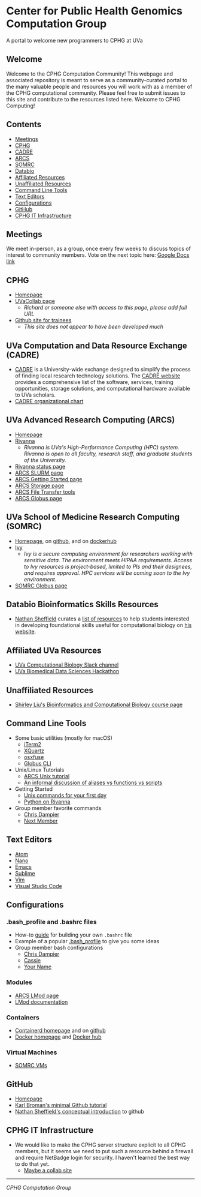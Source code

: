 # Center for Public Health Genomics Computation Group

A portal to welcome new programmers to CPHG at UVa

## Welcome

Welcome to the CPHG Computation Community! This webpage and associated repository is meant to serve as a community-curated portal to the many valuable people and resources you will work with as a member of the CPHG computational community. Please feel free to submit issues to this site and contribute to the resources listed here. Welcome to CPHG Computing!

## Contents

* [Meetings](#meetings)
* [CPHG](#cphg)
* [CADRE](#uva-computation-and-data-resource-exchange-cadre)
* [ARCS](#uva-advanced-research-computing-arcs)
* [SOMRC](#uva-school-of-medicine-research-computing-somrc)
* [Databio](#databio-bioinformatics-skills-resources)
* [Affiliated Resources](#affiliated-uva-resources)
* [Unaffiliated Resources](#unaffiliated-resources)
* [Command Line Tools](#command-line-tools)
* [Text Editors](#text-editors)
* [Configurations](#configurations)
* [GitHub](#github)
* [CPHG IT Infrastructure](#cphg-it-infrastructure)

## Meetings

We meet in-person, as a group, once every few weeks to discuss topics of interest to community members. Vote on the next topic here: [Google Docs link](https://docs.google.com/spreadsheets/d/1Y3k2-ulUVaucR0xEuL3EvZOkXa3aPQ6LE08e6yH_9dE/edit#gid=0)

## CPHG

* [Homepage](https://med.virginia.edu/cphg/)
* [UVaCollab page](https://collab.its.virginia.edu/portal)
  * *Richard or someone else with access to this page, please add full URL*
* [Github site for trainees](https://github.com/CPHG-Trainees)
  * *This site does not appear to have been developed much*

## UVa Computation and Data Resource Exchange (CADRE)

* [CADRE][cadre] is a University-wide exchange designed to simplify the process of finding local research technology solutions. The [CADRE website][cadre] provides a comprehensive list of the software, services, training opportunities, storage solutions, and computational hardware available to UVa scholars.
* [CADRE organizational chart](https://cadre.virginia.edu/cadre-about-us)

## UVa Advanced Research Computing (ARCS)

* [Homepage](https://arcs.virginia.edu/)
* [Rivanna](https://arcs.virginia.edu/rivanna)
  * *Rivanna is UVa's High-Performance Computing (HPC) system. Rivanna is open to all faculty, research staff, and graduate students of the University.*
* [Rivanna status page](https://arcs.virginia.edu/rivanna-status-update)
* [ARCS SLURM page](https://arcs.virginia.edu/slurm)
* [ARCS Getting Started page](https://arcs.virginia.edu/getting-started)
* [ARCS Storage page](https://arcs.virginia.edu/storage)
* [ARCS File Transfer tools](https://arcs.virginia.edu/login-and-file-transfer)
* [ARCS Globus page](https://arcs.virginia.edu/globus)

## UVa School of Medicine Research Computing (SOMRC)

* [Homepage](https://somrc.virginia.edu/), on [github](https://github.com/uvasomrc), and on [dockerhub](https://hub.docker.com/u/somrc)
* [Ivy](https://somrc.virginia.edu/userinfo/ivy/)
  * *Ivy is a secure computing environment for researchers working with sensitive data. The environment meets HIPAA requirements. Access to Ivy resources is project-based, limited to PIs and their designees, and requires approval. HPC services will be coming soon to the Ivy environment.*
* [SOMRC Globus page](https://somrc.virginia.edu/userinfo/globus/)

## Databio Bioinformatics Skills Resources

* [Nathan Sheffield][sheffield] curates a [list of resources](http://databio.org/skills/) to help students interested in developing foundational skills useful for computational biology on [his website](http://databio.org/).

## Affiliated UVa Resources

* [UVa Computational Biology Slack channel](https://uvacompbio.slack.com/)
* [UVa Biomedical Data Sciences Hackathon](https://github.com/databio/bdshack19)

## Unaffiliated Resources

* [Shirley Liu's Bioinformatics and Computational Biology course page](https://canvas.harvard.edu/courses/49497/pages/course-schedule)

## Command Line Tools

* Some basic utilities (mostly for macOS)
  * [iTerm2](https://www.iterm2.com/)
  * [XQuartz](https://www.xquartz.org/)
  * [osxfuse](https://osxfuse.github.io/)
  * [Globus CLI](https://docs.globus.org/cli/)
* Unix/Linux Tutorials
  * [ARCS Unix tutorial](https://arcs.virginia.edu/UNIX-tutorials-for-beginners)
  * [An informal discussion of aliases vs functions vs scripts](https://unix.stackexchange.com/questions/30925/in-bash-when-to-alias-when-to-script-and-when-to-write-a-function)
* Getting Started
  * [Unix commands for your first day](first_day.md)
  * [Python on Rivanna](https://arcs.virginia.edu/python)
* Group member favorite commands
  * [Chris Dampier](fav_commands/dampier_commands.md)
  * [Next Member](fav_commands/member_commands.md)

## Text Editors

* [Atom](https://atom.io/)
* [Nano](https://www.nano-editor.org/)
* [Emacs](https://www.gnu.org/software/emacs/)
* [Sublime](https://www.sublimetext.com/)
* [Vim](https://www.vim.org/)
* [Visual Studio Code](https://code.visualstudio.com/)

## Configurations

### .bash_profile and .bashrc files
* How-to [guide][bashrc] for building your own `.bashrc` file
* Example of a popular [.bash_profile](https://gist.github.com/stephenll/8762279) to give you some ideas
* Group member bash configurations
  * [Chris Dampier](bash_profiles/dampier_macos_bash_profile.bash)
  * [Cassie](bash_profiles/ccr_macos_bashrc)
  * [Your Name](bash_profiles/member_linux_bashrc.bash)

### Modules
* [ARCS LMod page](https://arcs.virginia.edu/lmod)
* [LMod documentation](https://lmod.readthedocs.io/en/latest/)

### Containers
* [Containerd homepage](https://containerd.io/) and on [github](https://github.com/containerd/containerd)
* [Docker homepage](https://www.docker.com/) and [Docker hub](https://hub.docker.com/)

### Virtual Machines
* [SOMRC VMs](https://somrc.virginia.edu/userinfo/ivy/#virtual-machines)

## GitHub

* [Homepage](https://github.com/)
* [Karl Broman's minimal Github tutorial](https://github.com/kbroman/github_tutorial)
* [Nathan Sheffield's conceptual introduction][github] to github

## CPHG IT Infrastructure

* We would like to make the CPHG server structure explicit to all CPHG members, but it seems we need to put such a resource behind a firewall and require NetBadge login for security. I haven't learned the best way to do that yet.
  * [Maybe a collab site](https://collab.its.virginia.edu/portal/site/a412f617-1d58-4aa2-a58a-1cd7f37b93dc/page/02d2821c-67f4-456f-ada7-023e878d92d5)

---
*CPHG Computation Group*

[cadre]: https://cadre.virginia.edu/
[sheffield]: https://med.virginia.edu/faculty/faculty-listing/ns5bc/
[bashrc]: https://medium.com/@tzhenghao/a-guide-to-building-a-great-bashrc-23c52e466b1c
[github]: http://databio.org/slides/collaborative_software_development.html#/title
